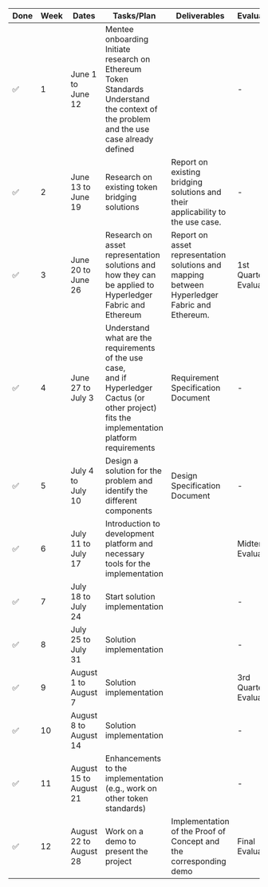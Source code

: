 | Done | Week | Dates             | Tasks/Plan                                                                                                                       | Deliverables                                                                              | Evaluation             |
|---|------|------------------------|----------------------------------------------------------------------------------------------------------------------------------|-------------------------------------------------------------------------------------------|------------------------|
| :white_check_mark: | 1    | June 1 to<br> June 12      | Mentee onboarding<br>Initiate research on Ethereum Token Standards<br>Understand the context of the problem and the use case already defined        |                                                                                           | -                      |
| :white_check_mark: | 2    | June 13 to <br> June 19     | Research on existing token bridging solutions                                                                                    | Report on existing bridging solutions and their applicability to the use case.            | -                      |
| :white_check_mark: | 3    | June 20 to <br> June 26     | Research on asset representation solutions and how they can be applied to Hyperledger Fabric and Ethereum                                     | Report on asset representation solutions and mapping between Hyperledger Fabric and Ethereum. | 1st Quarter Evaluation |
| :white_check_mark: | 4    | June 27 to <br> July 3       | Understand what are the requirements of the use case,<br>and if Hyperledger Cactus (or other project) fits the implementation platform requirements                                                                             | Requirement Specification Document                                                        | -                      |
| :white_check_mark: | 5    | July 4 to <br> July 10      | Design a solution for the problem and identify the different components | Design Specification Document                                                                                                                                 |                                       -                                                    |                     
| :white_check_mark: | 6    | July 11 to <br> July 17     | Introduction to development platform and necessary tools for the implementation                                |                                                       | Midterm Evaluation     |
| :white_check_mark: | 7    | July 18 to <br> July 24     |  Start solution implementation                                                                                            |                                                                                           | -                      |
| :white_check_mark: | 8    | July 25 to <br> July 31     | Solution implementation |                                                                                           | -                      |
| :white_check_mark: | 9    | August 1 to <br> August 7   | Solution implementation                                                                                                          |                                                                                           | 3rd Quarter Evaluation |
| :white_check_mark: | 10   | August 8 to <br> August 14  | Solution implementation                                                                                                          |                                                                                           | -                      |
| :white_check_mark: | 11   | August 15 to <br> August 21 | Enhancements to the implementation (e.g., work on other token standards)                                 |                                                                                           | -                      |
| :white_check_mark: | 12   | August 22 to <br> August 28 | Work on a demo to present the project                                                                                            | Implementation of the Proof of Concept and the corresponding demo                         | Final Evaluation       |